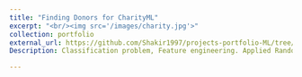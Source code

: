 ```yaml
---
title: "Finding Donors for CharityML"
excerpt: "<br/><img src='/images/charity.jpg'>"
collection: portfolio
external_url: https://github.com/Shakir1997/projects-portfolio-ML/tree/master/finding_donars
Description: Classification problem, Feature engineering. Applied Random Forest, Logistic Regression and Gradient Descent Algorithm and selected Logistic Regression with the highest Accuracy and F-score of  84% and 68%.

---
```


